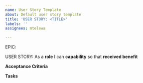 ```yaml
---
name: User Story Template
about: Default user story template
title: 'USER STORY: <TITLE>'
labels: ''
assignees: mtelewa

---
```


EPIC: <epic>

USER STORY: As a **role** I can **capability** so that **received benefit**

**Acceptance Criteria**



**Tasks**
